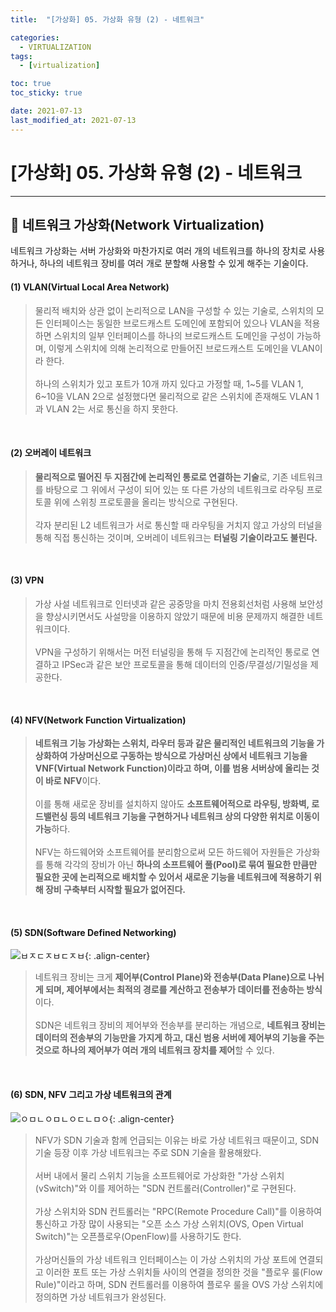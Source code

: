 ```yaml
---
title:  "[가상화] 05. 가상화 유형 (2) - 네트워크" 

categories:
  - VIRTUALIZATION
tags:
  - [virtualization]

toc: true
toc_sticky: true

date: 2021-07-13
last_modified_at: 2021-07-13
---
```

# [가상화] 05. 가상화 유형 (2) - 네트워크
---

<style>
table {
    font-size: 12pt;
}
table th:first-of-type {
    width: 5%;
}
table th:nth-of-type(2) {
    width: 15%;
}
table th:nth-of-type(3) {
    width: 50%;
}
table th:nth-of-type(4) {
    width: 30%;
}
</style>

## 🔔 네트워크 가상화(Network Virtualization)

네트워크 가상화는 서버 가상화와 마찬가지로 여러 개의 네트워크를 하나의 장치로 사용하거나, 하나의 네트워크 장비를 여러 개로 분할해 사용할 수 있게 해주는 기술이다.

#### (1) VLAN(Virtual Local Area Network)

> ​물리적 배치와 상관 없이 논리적으로 LAN을 구성할 수 있는 기술로, 스위치의 모든 인터페이스는 동일한 브로드캐스트 도메인에 포함되어 있으나 VLAN을 적용하면 스위치의 일부 인터페이스를 하나의 브로드캐스트 도메인을 구성이 가능하며, 이렇게 스위치에 의해 논리적으로 만들어진 브로드캐스트 도메인을 VLAN이라 한다. <br><br>
하나의 스위치가 있고 포트가 10개 까지 있다고 가정할 때, 1~5를 VLAN 1, 6~10을 VLAN 2으로 설정했다면 물리적으로 같은 스위치에 존재해도 VLAN 1과 VLAN 2는 서로 통신을 하지 못한다.

<br>

#### (2) 오버레이 네트워크

> **물리적으로 떨어진 두 지점간에 논리적인 통로로 연결하는 기술**로, 기존 네트워크를 바탕으로 그 위에서 구성이 되어 있는 또 다른 가상의 네트워크로 라우팅 프로토콜 위에 스위칭 프로토콜을 올리는 방식으로 구현된다. <br><br>
각자 분리된 L2 네트워크가 서로 통신할 때 라우팅을 거치지 않고 가상의 터널을 통해 직접 통신하는 것이며, 오버레이 네트워크는 **터널링 기술이라고도 불린다.**

<br>

#### (3) VPN

> 가상 사설 네트워크로 인터넷과 같은 공중망을 마치 전용회선처럼 사용해 보안성을 향상시키면서도 사설망을 이용하지 않았기 때문에 비용 문제까지 해결한 네트워크이다. <br><br>
VPN을 구성하기 위해서는 머전 터널링을 통해 두 지점간에 논리적인 통로로 연결하고 IPSec과 같은 보안 프로토콜을 통해 데이터의 인증/무결성/기밀성을 제공한다.

<br>

#### (4) NFV(Network Function Virtualization)

> **네트워크 기능 가상화는 스위치, 라우터 등과 같은 물리적인 네트워크의 기능을 가상화하여 가상머신으로 구동하는 방식으로 가상머신 상에서 네트워크 기능을 VNF(Virtual Network Function)이라고 하며, 이를 범용 서버상에 올리는 것이 바로 NFV**이다. <br><br>
이를 통해 새로운 장비를 설치하지 않아도 **소프트웨어적으로 라우팅, 방화벽, 로드밸런싱 등의 네트워크 기능을 구현하거나 네트워크 상의 다양한 위치로 이동이 가능**하다.<br><br>
NFV는 하드웨어와 소프트웨어를 분리함으로써 모든 하드웨어 자원들은 가상화를 통해 각각의 장비가 아닌 **하나의 소프트웨어 풀(Pool)로 묶여 필요한 만큼만 필요한 곳에 논리적으로 배치할 수 있어서 새로운 기능을 네트워크에 적용하기 위해 장비 구축부터 시작할 필요가 없어진다.**

<br>

#### (5) SDN(Software Defined Networking)

![ㅂㅈㄷㅈㅂㄷㅈㅂ](https://user-images.githubusercontent.com/42735894/222971243-c6c3c03c-68e5-4ba1-9c7a-d39193f24967.png){: .align-center}

> 네트워크 장비는 크게 **제어부(Control Plane)와 전송부(Data Plane)으로 나뉘게 되며, 제어부에서는 최적의 경로를 계산하고 전송부가 데이터를 전송하는 방식**이다.<br><br>
SDN은 네트워크 장비의 제어부와 전송부를 분리하는 개념으로, **네트워크 장비는 데이터의 전송부의 기능만을 가지게 하고, 대신 범용 서버에 제어부의 기능을 주는 것으로 하나의 제어부가 여러 개의 네트워크 장치를 제어**할 수 있다.

<br>

#### (6) SDN, NFV 그리고 가상 네트워크의 관계

![ㅇㅁㄴㅇㅁㄴㅇㄷㄴㅁㅇ](https://user-images.githubusercontent.com/42735894/222971315-85d8f116-3cec-4fe8-95a0-069646e14204.png){: .align-center}

> NFV가 SDN 기술과 함께 언급되는 이유는 바로 가상 네트워크 때문이고, SDN 기술 등장 이후 가상 네트워크는 주로 SDN 기술을 활용해왔다.<br><br>
서버 내에서 물리 스위치 기능을 소프트웨어로 가상화한 "가상 스위치(vSwitch)"와 이를 제어하는 "SDN 컨트롤러(Controller)"로 구현된다.<br><br>
가상 스위치와 SDN 컨트롤러는 "RPC(Remote Procedure Call)"를 이용하여 통신하고 가장 많이 사용되는 "오픈 소스 가상 스위치(OVS, Open Virtual Switch)"는 오픈플로우(OpenFlow)를 사용하기도 한다.<br><br>
가상머신들의 가상 네트워크 인터페이스는 이 가상 스위치의 가상 포트에 연결되고 이러한 포트 또는 가상 스위치들 사이의 연결을 정의한 것을 "플로우 룰(Flow Rule)"이라고 하며, SDN 컨트롤러를 이용하여 플로우 룰을 OVS 가상 스위치에 정의하면 가상 네트워크가 완성된다.